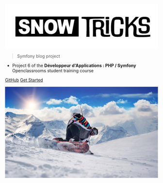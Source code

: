 
![logo](images/Logo_SnowTricks_01.png)

> Symfony blog project

- Project 6 of the **Développeur d'Applications : PHP / Symfony** Openclassrooms student training course

[GitHub](https://github.com/EstelleMyddleware/snowtricks/)
[Get Started](#snowtricks)

<!-- background image -->

![](images/background_winter.jpg)